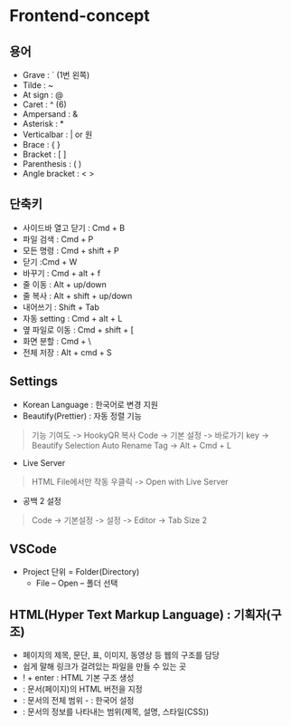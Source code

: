 # Frontend-concept

## 용어
- Grave : ` (1번 왼쪽)
- Tilde : ~
- At sign : @
- Caret : ^ (6)
- Ampersand : &
- Asterisk : *
- Verticalbar : | or 원
- Brace : { }
- Bracket : [ ]
- Parenthesis : ( )
- Angle bracket : < >

## 단축키
- 사이드바 열고 닫기 : Cmd + B
- 파일 검색 : Cmd + P
- 모든 명령 : Cmd + shift + P
- 닫기 :Cmd + W
- 바꾸기 : Cmd + alt + f
- 줄 이동 : Alt + up/down
- 줄 복사 : Alt + shift + up/down
- 내어쓰기 : Shift + Tab
- 자동 setting : Cmd + alt + L
- 옆 파일로 이동 : Cmd + shift + [
- 화면 분할 : Cmd + \
- 전체 저장 : Alt + cmd + S

## Settings
- Korean Language : 한국어로 변경 지원
- Beautify(Prettier) : 자동 정렬 기능
> 기능 기여도 -> HookyQR 복사
> Code -> 기본 설정 -> 바로가기 key -> Beautify Selection
> Auto Rename Tag -> Alt + Cmd + L
- Live Server
> HTML File에서만 작동
> 우클릭 -> Open with Live Server
- 공백 2 설정
> Code -> 기본설정 -> 설정 -> Editor -> Tab Size 2

## VSCode
- Project 단위 = Folder(Directory)
  * File – Open – 폴더 선택

## HTML(Hyper Text Markup Language) : 기획자(구조)
- 페이지의 제목, 문단, 표, 이미지, 동영상 등 웹의 구조를 담당
- 쉽게 말해 링크가 걸려있는 파일을 만들 수 있는 곳
- ! + enter : HTML 기본 구조 생성
- <!DOCTYPE html> : 문서(페이지)의 HTML 버전을 지정
- <html> : 문서의 전체 범위
  - <html lang=”ko”> : 한국어 설정
- <head> : 문서의 정보를 나타내는 범위(제목, 설명, 스타일(CSS)) 
